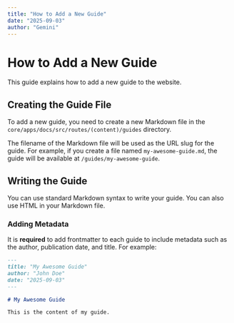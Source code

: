 ```yaml
---
title: "How to Add a New Guide"
date: "2025-09-03"
author: "Gemini"
---
```


# How to Add a New Guide

This guide explains how to add a new guide to the website.

## Creating the Guide File

To add a new guide, you need to create a new Markdown file in the `core/apps/docs/src/routes/(content)/guides` directory.

The filename of the Markdown file will be used as the URL slug for the guide. For example, if you create a file named `my-awesome-guide.md`, the guide will be available at `/guides/my-awesome-guide`.

## Writing the Guide

You can use standard Markdown syntax to write your guide. You can also use HTML in your Markdown file.

### Adding Metadata

It is **required** to add frontmatter to each guide to include metadata such as the author, publication date, and title. For example:

```markdown
---
title: "My Awesome Guide"
author: "John Doe"
date: "2025-09-03"
---

# My Awesome Guide

This is the content of my guide.
```